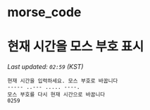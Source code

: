# morse_code
# 현재 시간을 모스 부호 표시
<!-- MORSE_TIME_START -->
_Last updated: `02:59` (KST)_

```
현재 시간을 입력하세요. 모스 부호로 바꿉니다
----- ..--- ..... ----.
모스 부호를 다시 현재 시간으로 바꿉니다
0259
```
<!-- MORSE_TIME_END -->
